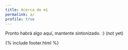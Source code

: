 ```yaml
---
title: Acerca de mí 
permalink: a/
profile: true
---
```


Pronto habrá algo aquí, mantente sintonizado. :) (not yet)

{% include footer.html %}

